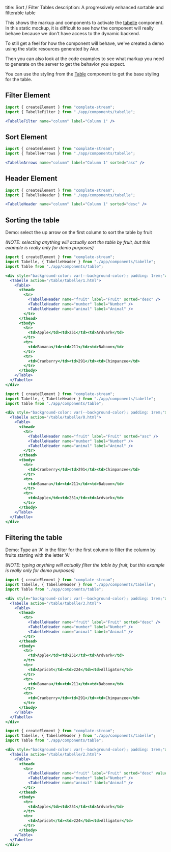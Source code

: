 title: Sort / Filter Tables
description: A progressively enhanced sortable and filterable table

This shows the markup and components to activate the [tabelle](https://www.npmjs.com/package/tabelle) component.
In this static mockup, it is difficult to see how the component will really behave because we don't have access to the dynamic backend.

To still get a feel for how the component will behave,
we've created a demo using the static resources generated by Aiur.

Then you can also look at the code examples to see what markup you need to generate on the server to get the behavior you expect.

You can use the styling from the [Table](/table) component to get the base styling for the table.

## Filter Element

```jsx
import { createElement } from "complate-stream";
import { TabelleFilter } from "./app/components/tabelle";

<TabelleFilter name="column" label="Column 1" />
```

## Sort Element

```jsx
import { createElement } from "complate-stream";
import { TabelleArrows } from "./app/components/tabelle";

<TabelleArrows name="column" label="Column 1" sorted="asc" />
```

## Header Element

```jsx
import { createElement } from "complate-stream";
import { TabelleHeader } from "./app/components/tabelle";

<TabelleHeader name="column" label="Column 1" sorted="desc" />
```


## Sorting the table

Demo: select the up arrow on the first column to sort the table by fruit

_(NOTE: selecting anything will actually sort the table by fruit, but this example is really only for demo purposes)_

```jsx
import { createElement } from "complate-stream";
import Tabelle, { TabelleHeader } from "./app/components/tabelle";
import Table from "./app/components/table";

<div style="background-color: var(--background-color); padding: 1rem;">
  <Tabelle action="/table/tabelle/1.html">
    <Table>
      <thead>
        <tr>
          <TabelleHeader name="fruit" label="Fruit" sorted="desc" />
          <TabelleHeader name="number" label="Number" />
          <TabelleHeader name="animal" label="Animal" />
        </tr>
      </thead>
      <tbody>
        <tr>
          <td>Apple</td><td>251</td><td>Ardvark</td>
        </tr>
        <tr>
          <td>Banana</td><td>211</td><td>Baboon</td>
        </tr>
        <tr>
          <td>Cranberry</td><td>291</td><td>Chimpanzee</td>
        </tr>
      </tbody>
    </Table>
  </Tabelle>
</div>
```

```jsx
import { createElement } from "complate-stream";
import Tabelle, { TabelleHeader } from "./app/components/tabelle";
import Table from "./app/components/table";

<div style="background-color: var(--background-color); padding: 1rem;">
  <Tabelle action="/table/tabelle/0.html">
    <Table>
      <thead>
        <tr>
          <TabelleHeader name="fruit" label="Fruit" sorted="asc" />
          <TabelleHeader name="number" label="Number" />
          <TabelleHeader name="animal" label="Animal" />
        </tr>
      </thead>
      <tbody>
        <tr>
          <td>Cranberry</td><td>291</td><td>Chimpanzee</td>
        </tr>
        <tr>
          <td>Banana</td><td>211</td><td>Baboon</td>
        </tr>
        <tr>
          <td>Apple</td><td>251</td><td>Ardvark</td>
        </tr>
      </tbody>
    </Table>
  </Tabelle>
</div>
```

## Filtering the table

Demo: Type an 'A' in the filter for the first column to filter the column by fruits starting with the letter 'A'

_(NOTE: typing anything will actually filter the table by fruit, but this example is really only for demo purposes)_

```jsx
import { createElement } from "complate-stream";
import Tabelle, { TabelleHeader } from "./app/components/tabelle";
import Table from "./app/components/table";

<div style="background-color: var(--background-color); padding: 1rem;">
  <Tabelle action="/table/tabelle/3.html">
    <Table>
      <thead>
        <tr>
          <TabelleHeader name="fruit" label="Fruit" sorted="desc" />
          <TabelleHeader name="number" label="Number" />
          <TabelleHeader name="animal" label="Animal" />
        </tr>
      </thead>
      <tbody>
        <tr>
          <td>Apple</td><td>251</td><td>Ardvark</td>
        </tr>
        <tr>
          <td>Apricot</td><td>224</td><td>Alligator</td>
        </tr>
        <tr>
          <td>Banana</td><td>211</td><td>Baboon</td>
        </tr>
        <tr>
          <td>Cranberry</td><td>291</td><td>Chimpanzee</td>
        </tr>
      </tbody>
    </Table>
  </Tabelle>
</div>
```

```jsx
import { createElement } from "complate-stream";
import Tabelle, { TabelleHeader } from "./app/components/tabelle";
import Table from "./app/components/table";

<div style="background-color: var(--background-color); padding: 1rem;">
  <Tabelle action="/table/tabelle/2.html">
    <Table>
      <thead>
        <tr>
          <TabelleHeader name="fruit" label="Fruit" sorted="desc" value="A" />
          <TabelleHeader name="number" label="Number" />
          <TabelleHeader name="animal" label="Animal" />
        </tr>
      </thead>
      <tbody>
        <tr>
          <td>Apple</td><td>251</td><td>Ardvark</td>
        </tr>
        <tr>
          <td>Apricot</td><td>224</td><td>Alligator</td>
        </tr>
      </tbody>
    </Table>
  </Tabelle>
</div>
```
